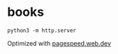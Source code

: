 # books

```
python3 -m http.server
```

Optimized with [pagespeed.web.dev](https://pagespeed.web.dev/analysis/https-mste-fan/hvckklh9u6?form_factor=mobile)
